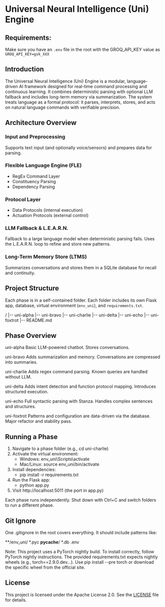 # Universal Neural Intelligence (Uni) Engine

## Requirements:

Make sure you have an `.env` file in the root with the GROQ_API_KEY value as `GROQ_API_KEY=gsk_XXX`

## Introduction

The Universal Neural Intelligence (Uni) Engine is a modular, language-driven AI framework designed for real-time command processing and continuous learning. It combines deterministic parsing with optional LLM fallback and includes long-term memory via summarization. The system treats language as a formal protocol: it parses, interprets, stores, and acts on natural language commands with verifiable precision.

## Architecture Overview

### Input and Preprocessing
Supports text input (and optionally voice/sensors) and prepares data for parsing.

### Flexible Language Engine (FLE)
- RegEx Command Layer
- Constituency Parsing
- Dependency Parsing

### Protocol Layer
- Data Protocols (internal execution)
- Actuation Protocols (external control)

### LLM Fallback & L.E.A.R.N.
Fallback to a large language model when deterministic parsing fails. Uses the L.E.A.R.N. loop to refine and store new patterns.

### Long-Term Memory Store (LTMS)
Summarizes conversations and stores them in a SQLite database for recall and continuity.

## Project Structure

Each phase is in a self-contained folder. Each folder includes its own Flask app, database, virtual environment (`env_uni`), and `requirements.txt`.

/
|-- uni-alpha
|-- uni-bravo
|-- uni-charlie
|-- uni-delta
|-- uni-echo
|-- uni-foxtrot
|-- README.md

## Phase Overview

uni-alpha
  Basic LLM-powered chatbot. Stores conversations.

uni-bravo
  Adds summarization and memory. Conversations are compressed into summaries.

uni-charlie
  Adds regex command parsing. Known queries are handled without LLM.

uni-delta
  Adds intent detection and function protocol mapping. Introduces structured execution.

uni-echo
  Full syntactic parsing with Stanza. Handles complex sentences and structures.

uni-foxtrot
  Patterns and configuration are data-driven via the database. Major refactor and stability pass.

## Running a Phase

1. Navigate to a phase folder (e.g., cd uni-charlie)
2. Activate the virtual environment:
   - Windows: env_uni\Scripts\activate
   - Mac/Linux: source env_uni/bin/activate
3. Install dependencies:
   - pip install -r requirements.txt
4. Run the Flask app:
   - python app.py
5. Visit http://localhost:5011 (the port in app.py)

Each phase runs independently. Shut down with Ctrl+C and switch folders to run a different phase.

## Git Ignore

One .gitignore in the root covers everything. It should include patterns like:

**/env_uni/
*.pyc
__pycache__/
*.db
.env

Note: This project uses a PyTorch nightly build. To install correctly, follow PyTorch nightly instructions. The provided requirements.txt expects nightly wheels (e.g., torch==2.9.0.dev...). Use pip install --pre torch or download the specific wheel from the official site.

## License

This project is licensed under the Apache License 2.0. See the [LICENSE](LICENSE) file for details.

